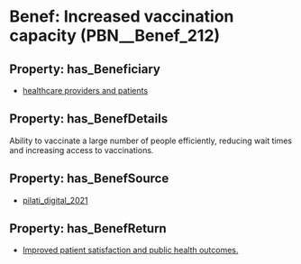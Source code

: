 # Benef: __Increased vaccination capacity__ (PBN__Benef_212)

## Property: has_Beneficiary

* [healthcare providers and patients](../Stakeholder/PBN__Stakeholder_120)

## Property: has_BenefDetails

Ability to vaccinate a large number of people efficiently, reducing wait times and increasing access to vaccinations.

## Property: has_BenefSource

* [pilati_digital_2021](../Article/PBN__Article_47)

## Property: has_BenefReturn

* [Improved patient satisfaction and public health outcomes.](../BenefReturn/PBN__BenefReturn_219)

